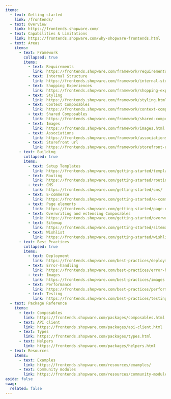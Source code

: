 ```yaml
---
items:
  - text: Getting started
    link: /frontends/
  - text: Overview
    link: https://frontends.shopware.com/
  - text: Capabilities & Limitations
    link: https://frontends.shopware.com/why-shopware-frontends.html
  - text: Areas
    items:
      - text: Framework
        collapsed: true
        items:
          - text: Requirements
            link: https://frontends.shopware.com/framework/requirements.html   
          - text: Internal Structure
            link: https://frontends.shopware.com/framework/internal-structure.html
          - text: Shopping Experiences
            link: https://frontends.shopware.com/framework/shopping-experiences.html
          - text: Styling
            link: https://frontends.shopware.com/framework/styling.html   
          - text: Context Composables
            link: https://frontends.shopware.com/framework/context-composables.html
          - text: Shared Composables
            link: https://frontends.shopware.com/framework/shared-composables.html
          - text: Images
            link: https://frontends.shopware.com/framework/images.html  
          - text: Associations
            link: https://frontends.shopware.com/framework/associations.html
          - text: Storefront url
            link: https://frontends.shopware.com/framework/storefront-url.html
      - text: Building
        collapsed: true
        items:
          - text: Setup Templates
            link: https://frontends.shopware.com/getting-started/templates.html 
          - text: Routing
            link: https://frontends.shopware.com/getting-started/routing.html
          - text: CMS
            link: https://frontends.shopware.com/getting-started/cms/
          - text: E-commerce
            link: https://frontends.shopware.com/getting-started/e-commerce/ 
          - text: Page elements
            link: https://frontends.shopware.com/getting-started/page-elements/
          - text: Overwriting and estensing Composables
            link: https://frontends.shopware.com/getting-started/overwriting-composables.html
          - text: Sitemap
            link: https://frontends.shopware.com/getting-started/sitemap.html
          - text: Wishlist
            link: https://frontends.shopware.com/getting-started/wishlist.html
      - text: Best Practices
        collapsed: true
        items:
          - text: Deployment
            link: https://frontends.shopware.com/best-practices/deployment.html 
          - text: Error-handling
            link: https://frontends.shopware.com/best-practices/error-handling.html
          - text: Images
            link: https://frontends.shopware.com/best-practices/images.html
          - text: Performance
            link: https://frontends.shopware.com/best-practices/performance.html
          - text: Testing
            link: https://frontends.shopware.com/best-practices/testing.html
  - text: Package Reference
    items:
      - text: Composables
        link: https://frontends.shopware.com/packages/composables.html
      - text: API client
        link: https://frontends.shopware.com/packages/api-client.html
      - text: Types
        link: https://frontends.shopware.com/packages/types.html
      - text: Helpers
        link: https://frontends.shopware.com/packages/helpers.html
  - text: Resources
    items:
      - text: Examples
        link: https://frontends.shopware.com/resources/examples/
      - text: Community modules
        link: https://frontends.shopware.com/resources/community-modules/
aside: false
swag:
  related: false
---
```


<SwagLanding image="/landing/apps.png">
    <template #title>Shopware Frontends</template>
    <template #description>
        **Shopware Composable Frontends** is Shopware's toolkit for creating **platform agnostic** custom storefronts. The demo store implementation is based on **Vue.js** and **Nuxt3**.
    </template>
    <template #ctas>
        <PageRef page="/docs/guides/plugins/apps/app-base-guide.html" title="Start building your first Shopware Frontends project" sub="Learn how to set up your development environment and start coding within a couple of minutes." />
    </template>
    <template #exposed>
        <SwagLandingCardList>
            <template #title>Starter guides</template>
            <template #description>
                The number of topics that are available for exploration can be overwhelming. To help you navigate this complexity, we have curated tutorials that are designed to familiarize you with some of our core concepts.
            </template>
            <template #cards>
            <!--<SwagLandingCard page="https://github.com/shopware/app-php-sdk/blob/main/docs/01-getting_started.md">
                    <template #title>App SDK</template>
                    <template #sub>Tools and libraries that simplify the custom app development process for the Shopware platform.</template>
                </SwagLandingCard>-->
            <!--<SwagLandingCard page="/docs/guides/plugins/apps/local-development/app-development-with-platform-sh.html">
                    <template #title>Local app development</template>
                    <template #sub>Learn how to develop your app on Platform.sh or with Docker.</template>
                </SwagLandingCard>-->
               <SwagLandingCard page="https://frontends.shopware.com/getting-started/templates.html">
                    <template #title>Setup templates</template>
                    <template #sub>Learn how to get started with custom frontend with pre-existing templates.</template>
                </SwagLandingCard>
            <SwagLandingCard page="https://frontends.shopware.com/resources/examples/">
                    <template #title>Cookbook recepies</template>
                    <template #sub>Kickstart your frontends project with provided example codes.</template>
                </SwagLandingCard>
           <!--<SwagLandingCard page="https://frontends.shopware.com/framework/internal-structure.html">
                    <template #title>Framework</template>
                    <template #sub>The internal structure of Shopware Frontends is designed to provide flexibility, reusability and abstraction.</template>
                </SwagLandingCard>-->
            <SwagLandingCard page="https://frontends.shopware.com/getting-started/templates/demo-store-template.html">
                    <template #title>Vue Demo Store on StackBlitz</template>
                    <template #sub>The demo store template is a reference implementation of an online store UI.</template>
                </SwagLandingCard>
            </template>
        </SwagLandingCardList>
    </template>
    <!--<template #exposed2>
        <SwagLandingCardList>
            <template #title>Product areas</template>
            <template #description>
                If you prefer to dig into a specific topic directly, choose from one of the product areas. You can also find them on the left all the time.
            </template>
            <template #cards>
                <SwagLandingCard page="./cart/">
                    <template #title>Cart</template>
                    <template #sub>Modify the cart, add custom data or calculate taxes</template>
                </SwagLandingCard>
                <SwagLandingCard page="./checkout/">
                    <template #title>Checkout</template>
                    <template #sub>Apply discounts, price calculations or control shipping method availabilities</template>
                </SwagLandingCard>
                <SwagLandingCard page="./payment/">
                    <template #title>Payment</template>
                    <template #sub>Handle payments from different gateways or process refunds</template>
                </SwagLandingCard>
                <SwagLandingCard page="./storefront/">
                    <template #title>Storefront</template>
                    <template #sub>Build extensions or themes for the customer storefront using templates or custom styles</template>
                </SwagLandingCard>
                <SwagLandingCard page="./administration/">
                    <template #title>Administration</template>
                    <template #sub>Explore the possibilities of custom admin modules or extensions</template>
                </SwagLandingCard>
                <SwagLandingCard page="./content/">
                    <template #title>Content</template>
                    <template #sub>Build custom content elements or add custom fields to existing entities</template>
                </SwagLandingCard>
                <SwagLandingCard page="./flow-builder/">
                    <template #title>Flow Builder</template>
                    <template #sub>Add custom actions that for third party integrations or automate processes</template>
                </SwagLandingCard>
                <SwagLandingCard page="./products-and-catalog/">
                    <template #title>Products & Catalog</template>
                    <template #sub>Extend the product definition or add custom fields to the product</template>
                </SwagLandingCard>
                <SwagLandingCard page="./workflow/">
                    <template #title>Workflow</template>
                    <template #sub>Build custom states and transitions for orders or add custom fields to existing entities</template>
                </SwagLandingCard>
            </template>
        </SwagLandingCardList>
    </template>-->
    <!--<template #exposed3>
        <SwagLandingCardList>
            <template #title>Related topics</template>
            <template #cards>
                <SwagLandingCard page="/docs/guides/plugins/apps/local-development/app-development-with-platform-sh.html">
                    <template #title>Add apps locally</template>
                    <template #sub>Learn how to add app server to your local development setup on Platform.sh or with Docker.</template>
                </SwagLandingCard>
                <SwagLandingCard page="/docs/guides/plugins/apps/starter/starter-admin-extension.html">
                    <template #title>Shopware CLI</template>
                    <template #sub>Your tool when it comes to app development, installation, and deployments.</template>
                </SwagLandingCard>
            <SwagLandingCard page="/docs/guides/plugins/apps/hosting-guide/">
                    <template #title>Hosting guide</template>
                    <template #sub>Not all apps need hosting. Explore the server options.</template>
                </SwagLandingCard>
            <SwagLandingCard page="/docs/guides/plugins/apps/app-scripts/">
                    <template #title>App scripts</template>
                    <template #sub>Leverage app scripts to customize the checkout or fetch additional data in your Storefront.</template>
                </SwagLandingCard>
            <SwagLandingCard page="/docs/guides/plugins/apps/app-scripts/">
                    <template  #title>Customize templates</template>
                    <template #sub>Custom templates let you extend or modify the appearance of parts of your Storefront.</template>
                </SwagLandingCard>
                <SwagLandingCard page="/docs/guides/plugins/apps/starter/starter-admin-extension.html">
                    <template #title>Admin Extensions</template>
                    <template #sub>Build powerful modules for the admin panel using our new Admin Extension API.</template>
                </SwagLandingCard>
            </template>
        </SwagLandingCardList>
    </template>-->
</SwagLanding>
